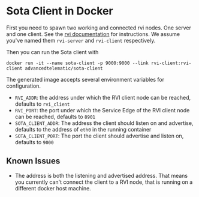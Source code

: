 # Sota Client in Docker

First you need to spawn two working and connected rvi nodes. One server and one
client. See the [rvi documentation](https://github.com/PDXostc/rvi_core) for
instructions. We assume you've named them `rvi-server` and `rvi-client`
respectively.

Then you can run the Sota client with

```
docker run -it --name sota-client -p 9000:9000 --link rvi-client:rvi-client advancedtelematic/sota-client
```

The generated image accepts several environment variables for configuration.

* `RVI_ADDR`: the address under which the RVI client node can be reached,
  defaults to `rvi_client`
* `RVI_PORT`: the port under which the Service Edge of the RVI client node can
  be reached, defaults to `8901`
* `SOTA_CLIENT_ADDR`: The address the client should listen on and advertise,
  defaults to the address of `eth0` in the running container
* `SOTA_CLIENT_PORT`: The port the client should advertise and listen on,
  defaults to `9000`

## Known Issues

* The address is both the listening and advertised address. That means you
  currently can't connect the client to a RVI node, that is running on a different
  docker host machine.
